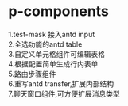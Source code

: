 # p-components

1.test-mask 接入antd input  
2.全选功能的antd table  
3.自定义单元格组件可编辑表格  
4.根据配置简单生成行内表单  
5.路由步骤组件  
6.重写antd transfer,扩展内部结构  
7.聊天窗口组件,可方便扩展消息类型  
